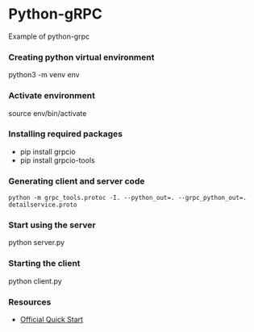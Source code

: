 # Python-gRPC
Example of python-grpc

### Creating python virtual environment
python3 -m venv env

### Activate environment
source env/bin/activate

### Installing required packages
- pip install grpcio
- pip install grpcio-tools

### Generating client and server code
```
python -m grpc_tools.protoc -I. --python_out=. --grpc_python_out=. detailservice.proto
```

### Start using the server
python server.py

### Starting the client
python client.py

### Resources
- [Official Quick Start](https://grpc.io/docs/quickstart/python/)
